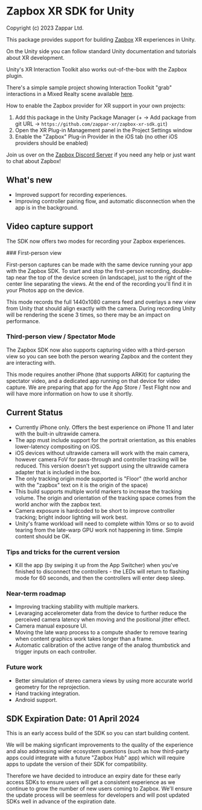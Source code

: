 Zapbox XR SDK for Unity
====================================
Copyright (c) 2023 Zappar Ltd.

This package provides support for building [Zapbox](https://zappar.com/zapbox) XR experiences in Unity.

On the Unity side you can follow standard Unity documentation and tutorials about XR development.

Unity's XR Interaction Toolkit also works out-of-the-box with the Zapbox plugin.

There's a simple sample project showing Interaction Toolkit "grab" interactions in a Mixed Realty scene available [here](https://github.com/zappar-xr/zapbox-xrit-demo).

How to enable the Zapbox provider for XR support in your own projects:
1. Add this package in the Unity Package Manager (+ -> Add package from git URL -> `https://github.com/zappar-xr/zapbox-xr-sdk.git`)
2. Open the XR Plug-in Management panel in the Project Settings window
3. Enable the "Zapbox" Plug-in Provider in the iOS tab (no other iOS providers should be enabled)

Join us over on the [Zapbox Discord Server](https://discord.gg/5nEC8FRjef) if you need any help or just want to chat about Zapbox!

## What's new

- Improved support for recording experiences.
- Improving controller pairing flow, and automatic disconnection when the app is in the background.

## Video capture support

The SDK now offers two modes for recording your Zapbox experiences.

### First-person view

First-person captures can be made with the same device running your app with the Zapbox SDK. To start and stop the first-person recording, double-tap near the top of the device screen (in landscape), just to the right of the center line separating the views. At the end of the recording you'll find it in your Photos app on the device.

This mode records the full 1440x1080 camera feed and overlays a new view from Unity that should align exactly with the camera. During recording Unity will be rendering the scene 3 times, so there may be an impact on performance.

### Third-person view / Spectator Mode

The Zapbox SDK now also supports capturing video with a third-person view so you can see both the person wearing Zapbox and the content they are interacting with.

This mode requires another iPhone (that supports ARKit) for capturing the spectator video, and a dedicated app running on that device for video capture. We are preparing that app for the App Store / Test Flight now and will have more information on how to use it shortly.

## Current Status

- Currently iPhone only. Offers the best experience on iPhone 11 and later with the built-in ultrawide camera.
- The app must include support for the portrait orientation, as this enables lower-latency compositing on iOS.
- iOS devices without ultrawide camera will work with the main camera, however camera FoV for pass-through and controller tracking will be reduced. This version doesn't yet support using the ultrawide camera adapter that is included in the box.
- The only tracking origin mode supported is "Floor" (the world anchor with the "zapbox" text on it is the origin of the space)
- This build supports multiple world markers to increase the tracking volume. The origin and orientation of the tracking space comes from the world anchor with the zapbox text.
- Camera exposure is hardcoded to be short to improve controller tracking; bright indoor lighting will work best.
- Unity's frame workload will need to complete within 10ms or so to avoid tearing from the late-warp GPU work not happening in time. Simple content should be OK.

### Tips and tricks for the current version

- Kill the app (by swiping it up from the App Switcher) when you've finished to disconnect the controllers - the LEDs will return to flashing mode for 60 seconds, and then the controllers will enter deep sleep.

### Near-term roadmap

- Improving tracking stability with multiple markers.
- Levaraging accelerometer data from the device to further reduce the perceived camera latency when moving and the positional jitter effect.
- Camera manual exposure UI.
- Moving the late warp process to a compute shader to remove tearing when content graphics work takes longer than a frame.
- Automatic calibration of the active range of the analog thumbstick and trigger inputs on each controller.

### Future work

- Better simulation of stereo camera views by using more accurate world geometry for the reprojection.
- Hand tracking integration.
- Android support.

## SDK Expiration Date: 01 April 2024

This is an early access build of the SDK so you can start building content.

We will be making signficant improvements to the quality of the experience and also addressing wider ecosystem questions (such as how third-party apps could integrate with a future "Zapbox Hub" app) which will require apps to update the version of their SDK for compatibility.

Therefore we have decided to introduce an expiry date for these early access SDKs to ensure users will get a consistent experience as we continue to grow the number of new users coming to Zapbox. We'll ensure the update process will be seemless for developers and will post updated SDKs well in advance of the expiration date.
